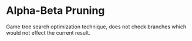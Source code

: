 # Alpha-Beta Pruning

Game tree search optimization technique, does not check branches which would not effect the current result.

